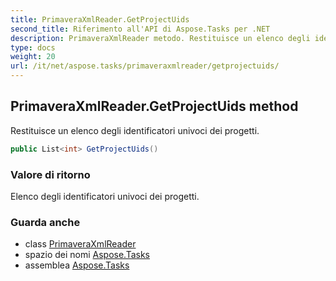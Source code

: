 ```yaml
---
title: PrimaveraXmlReader.GetProjectUids
second_title: Riferimento all'API di Aspose.Tasks per .NET
description: PrimaveraXmlReader metodo. Restituisce un elenco degli identificatori univoci dei progetti.
type: docs
weight: 20
url: /it/net/aspose.tasks/primaveraxmlreader/getprojectuids/
---
```

## PrimaveraXmlReader.GetProjectUids method

Restituisce un elenco degli identificatori univoci dei progetti.

```csharp
public List<int> GetProjectUids()
```

### Valore di ritorno

Elenco degli identificatori univoci dei progetti.

### Guarda anche

* class [PrimaveraXmlReader](../)
* spazio dei nomi [Aspose.Tasks](../../primaveraxmlreader/)
* assemblea [Aspose.Tasks](../../../)


